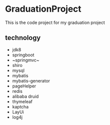 # GraduationProject
This is the code project for my graduation project
## technology
* jdk8
* springboot
* ~springmvc~
* shiro
* mysql
* mybatis
* mybatis-generator
* pageHelper
* redis
* alibaba druid
* thymeleaf
* kaptcha
* LayUi
* log4j
